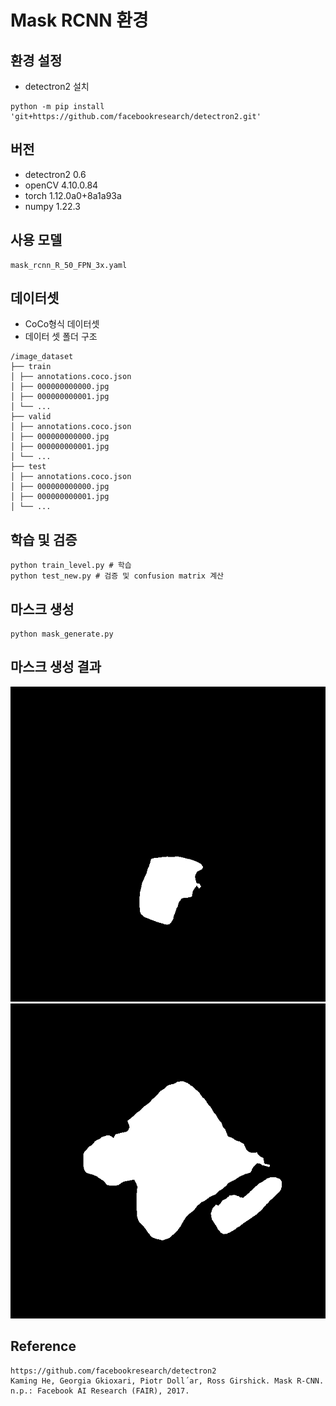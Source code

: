 # Mask RCNN 환경

## 환경 설정

- detectron2 설치
```
python -m pip install 'git+https://github.com/facebookresearch/detectron2.git'
```

## 버전 
- detectron2 0.6
- openCV 4.10.0.84
- torch 1.12.0a0+8a1a93a
- numpy 1.22.3

## 사용 모델
```
mask_rcnn_R_50_FPN_3x.yaml
```

## 데이터셋 
- CoCo형식 데이터셋
- 데이터 셋 폴더 구조
```
/image_dataset
├── train  
│ ├── annotations.coco.json    
│ ├── 000000000000.jpg  
│ ├── 000000000001.jpg  
│ └── ...  
├── valid  
│ ├── annotations.coco.json    
│ ├── 000000000000.jpg  
│ ├── 000000000001.jpg  
│ └── ...  
├── test
│ ├── annotations.coco.json    
│ ├── 000000000000.jpg  
│ ├── 000000000001.jpg  
│ └── ...  
```

## 학습 및 검증
```
python train_level.py # 학습
python test_new.py # 검증 및 confusion matrix 계산
```

## 마스크 생성
```
python mask_generate.py
```

## 마스크 생성 결과
![마스크생성결과](./images/maskrcnn.png)
![마스크생성결과](./images/maskrcnn_2.png)

## Reference
``` 
https://github.com/facebookresearch/detectron2
Kaming He, Georgia Gkioxari, Piotr Doll´ar, Ross Girshick. Mask R-CNN. n.p.: Facebook AI Research (FAIR), 2017.
```